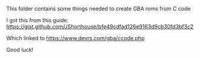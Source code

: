 This folder contains some things needed to create GBA roms from C code

I got this from this guide: https://gist.github.com/JShorthouse/bfe49cdfad126e9163d9cb30fd3bf3c2

Which linked to https://www.devrs.com/gba/ccode.php

Good luck!
